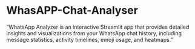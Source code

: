 # WhasAPP-Chat-Analyser
“WhatsApp Analyzer is an interactive Streamlit app that provides detailed insights and visualizations from your WhatsApp chat history, including message statistics, activity timelines, emoji usage, and heatmaps.”
